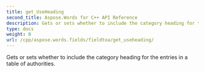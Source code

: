 ```yaml
---
title: get_UseHeading
second_title: Aspose.Words for C++ API Reference
description: Gets or sets whether to include the category heading for the entries in a table of authorities. 
type: docs
weight: 0
url: /cpp/aspose.words.fields/fieldtoa/get_useheading/
---
```


Gets or sets whether to include the category heading for the entries in a table of authorities. 

